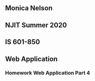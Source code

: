 ## Monica Nelson
## NJIT Summer 2020
## IS 601-850
## Web Application 

### Homework Web Application Part 4

